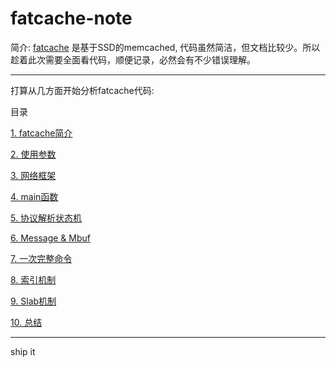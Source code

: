 fatcache-note
=============

简介:
[fatcache](https://github.com/git-hulk/fatcache.git) 是基于SSD的memcached, 代码虽然简洁，但文档比较少。所以趁着此次需要全面看代码，顺便记录，必然会有不少错误理解。

------------------------
打算从几方面开始分析fatcache代码:

目录

[1. fatcache简介](/description)


[2. 使用参数](/)


[3. 网络框架](/)


[4. main函数](/)


[5. 协议解析状态机](/)


[6. Message & Mbuf](/)


[7. 一次完整命令](/)


[8. 索引机制](/)


[9. Slab机制](/)


[10. 总结](/)

-----------------------------
[description]: here

ship it

